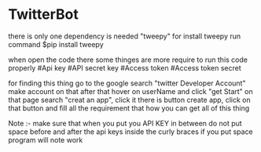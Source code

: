 # TwitterBot

there is only one dependency is needed "tweepy"
for install tweepy run command $pip install tweepy

when open the code there some thinges are more require to run 
this code properly 
#Api key
#API secret key
#Access token
#Access token secret

for finding this thing go to the google search "twitter Developer Account"
make account on that 
after that hover on userName and click "get Start"
on that page search "creat an app", click it
there is button create app, click on that button and fill all the requirement
that how you can get all of this thing

Note :- make sure that when you put you API KEY in between do not put space before and after the api keys inside the curly braces
        if you put space program will note work

